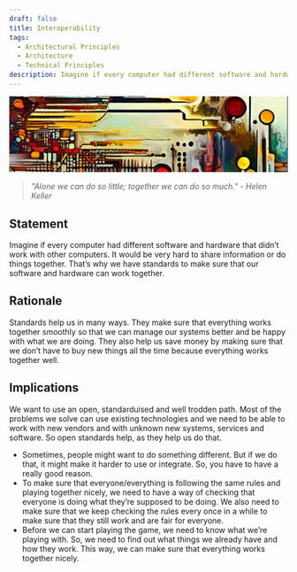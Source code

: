 ```yaml
---
draft: false
title: Interoperability
tags:
  - Architectural Principles
  - Architecture
  - Technical Principles
description: Imagine if every computer had different software and hardware that didn’t work with other computers. That would be rubbish...
---
```


![An abstract header in the style of Van Gogh](/media/images/header01.png)

> *"Alone we can do so little; together we can do so much." - Helen Keller*

## Statement

Imagine if every computer had different software and hardware that didn’t work with other computers. It would be very hard to share information or do things together. That’s why we have standards to make sure that our software and hardware can work together.

## Rationale

Standards help us in many ways. They make sure that everything works together smoothly so that we can manage our systems better and be happy with what we are doing. They also help us save money by making sure that we don’t have to buy new things all the time because everything works together well.

## Implications

We want to use an open, standarduised and well trodden path. Most of the problems we solve can use existing technologies and we need to be able to work with new vendors and with unknown new systems, services and software. So open standards help, as they help us do that.

* Sometimes, people might want to do something different. But if we do that, it might make it harder to use or integrate. So, you have to have a really good reason.
* To make sure that everyone/everything is following the same rules and playing together nicely, we need to have a way of checking that everyone is doing what they’re supposed to be doing. We also need to make sure that we keep checking the rules every once in a while to make sure that they still work and are fair for everyone.
* Before we can start playing the game, we need to know what we’re playing with. So, we need to find out what things we already have and how they work. This way, we can make sure that everything works together nicely.
